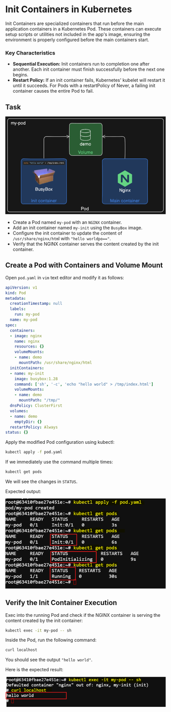 # Init Containers in Kubernetes

Init Containers are specialized containers that run before the main application containers in a Kubernetes Pod. These containers can execute setup scripts or utilities not included in the app's image, ensuring the environment is properly configured before the main containers start. 

### Key Characteristics
- **Sequential Execution:** Init containers run to completion one after another. Each init container must finish successfully before the next one begins.
- **Restart Policy:** If an init container fails, Kubernetes' kubelet will restart it until it succeeds. For Pods with a restartPolicy of Never, a failing init container causes the entire Pod to fail.


## Task

![alt text](./images/image-2.png)

- Create a Pod named `my-pod` with an `NGINX` container.
- Add an init container named `my-init` using the `BusyBox` image.
- Configure the init container to update the content of `/usr/share/nginx/htm`l with `"hello worldpo=="`.
- Verify that the NGINX container serves the content created by the init container.


##  Create a Pod with Containers and Volume Mount

Open `pod.yaml` in `vim` text editor and modify it as follows:

```yaml
apiVersion: v1
kind: Pod
metadata:
  creationTimestamp: null
  labels:
    run: my-pod
  name: my-pod
spec:
  containers:
  - image: nginx
    name: nginx
    resources: {}
    volumeMounts:
    - name: demo
      mountPath: /usr/share/nginx/html
  initContainers:
  - name: my-init
    image: busybox:1.28
    command: ['sh', '-c', 'echo "hello world" > /tmp/index.html']
    volumeMounts:
    - name: demo
      mountPath: "/tmp/"
  dnsPolicy: ClusterFirst
  volumes:
  - name: demo
    emptyDir: {}
  restartPolicy: Always
status: {}
```

Apply the modified Pod configuration using kubectl:

```bash
kubectl apply -f pod.yaml
```

If we immediately use the command multiple times:

```bash
kubectl get pods
```

We will see the changes in `STATUS`.

Expected output:

![alt text](./images/image-1.png)

## Verify the Init Container Execution
Exec into the running Pod and check if the NGINX container is serving the content created by the init container:

```bash
kubectl exec -it my-pod -- sh
```

Inside the Pod, run the following command:

```bash
curl localhost
```

You should see the output `"hello world"`.

Here is the expected result:

![alt text](./images/image.png)